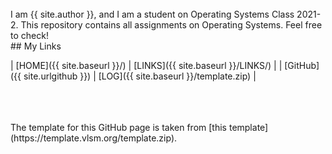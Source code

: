 ---
---

<br>
I am {{ site.author }}, and I am a student on Operating Systems Class 2021-2. This repository contains all assignments on Operating Systems. Feel free to check!

<br>
## My Links

| [HOME]({{ site.baseurl }}/) | [LINKS]({{ site.baseurl }}/LINKS/) |
| [GitHub]({{ site.urlgithub }}) | [LOG]({{ site.baseurl }}/template.zip) |

<br>

<br>
<br>
The template for this GitHub page is taken from [this template](https://template.vlsm.org/template.zip).


